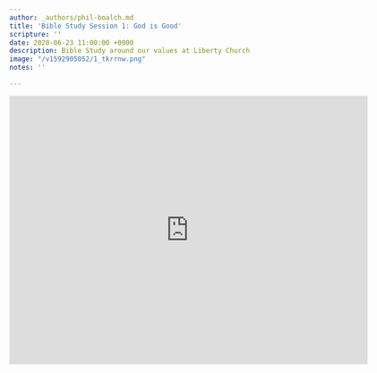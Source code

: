 ```yaml
---
author: _authors/phil-boalch.md
title: 'Bible Study Session 1: God is Good'
scripture: ''
date: 2020-06-23 11:00:00 +0000
description: Bible Study around our values at Liberty Church
image: "/v1592905052/1_tkrrnw.png"
notes: ''

---
```

<iframe src="https://player.vimeo.com/video/431738479" width="640" height="480" frameborder="0" allow="autoplay; fullscreen" allowfullscreen></iframe>